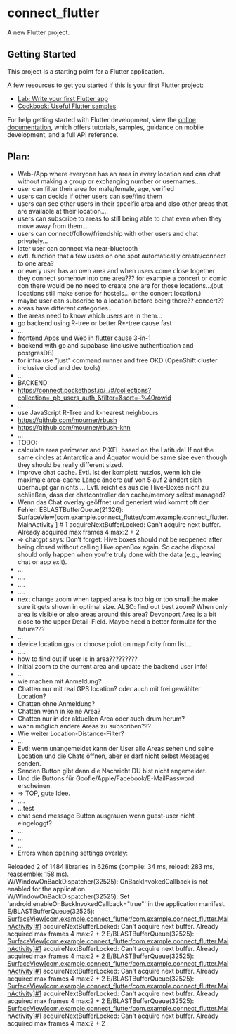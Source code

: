 # connect_flutter

A new Flutter project.

## Getting Started

This project is a starting point for a Flutter application.

A few resources to get you started if this is your first Flutter project:

- [Lab: Write your first Flutter app](https://docs.flutter.dev/get-started/codelab)
- [Cookbook: Useful Flutter samples](https://docs.flutter.dev/cookbook)

For help getting started with Flutter development, view the
[online documentation](https://docs.flutter.dev/), which offers tutorials,
samples, guidance on mobile development, and a full API reference.


## Plan:
- Web-/App where everyone has an area in every location and can chat without making a group or exchanging number or usernames...
- user can filter their area for male/female, age, verified
- users can decide if other users can see/find them
- users can see other users in their specific area and also other areas that are available at their location....
- users can subscribe to areas to still being able to chat even when they move away from them...
- users can connect/follow/friendship with other users and chat privately...
- later user can connect via near-bluetooth
- evtl. function that a few users on one spot automatically create/connect to one area? 
- or every user has an own area and when users come close together they connect somehow into one area??? for example a concert or comic con there would be no need to create one are for those locations...(but locations still make sense for hostels... or the concert location.)
- maybe user can subscribe to a location before being there?? concert??
- areas have different categories..
- the areas need to know which users are in them...
- go backend using R-tree or better R*-tree cause fast
- ...
- frontend Apps und Web in flutter cause 3-in-1
- backend with go and supabase (inclusive authentication and postgresDB)
- for infra use "just" command runner and free OKD (OpenShift cluster inclusive cicd and dev tools)
- ...
- BACKEND:
- https://connect.pockethost.io/_/#/collections?collection=_pb_users_auth_&filter=&sort=-%40rowid
- ...
- use JavaScript R-Tree and k-nearest neighbours
- https://github.com/mourner/rbush
- https://github.com/mourner/rbush-knn
- ...
- TODO:
- calculate area perimeter and PIXEL based on the Latitude! If not the same circles at Antarctica and Äquator would be same size even though they should be really different sized.
- improve chat cache. Evtl. ist der komplett nutzlos, wenn ich die maximale area-cache Länge ändere auf von 5 auf 2 ändert sich überhaupt gar nichts.... Evtl. reicht es aus die Hive-Boxes nicht zu schließen, dass der chatcontroller den cache/memory selbst managed?
- Wenn das Chat overlay geöffnet und generiert wird kommt oft der Fehler: EBLASTBufferQueue(21326): SurfaceView[com.example.connect_flutter/com.example.connect_flutter. MainActivity ] # 1 acquireNextBufferLocked: Can't acquire next buffer. Already acquired max frames 4 max:2 + 2
- => chatgpt says: Don’t forget: Hive boxes should not be reopened after being closed without calling Hive.openBox again. So cache disposal should only happen when you’re truly done with the data (e.g., leaving chat or app exit).
- ...
- ....
- ....
- ....
- next change zoom when tapped area is too big or too small the make sure it gets shown in optimal size. ALSO: find out best zoom? When only area is visible or also areas around this area? Devonport Area is a bit close to the upper Detail-Field. Maybe need a better formular for the future???
- ...
- device location gps or choose point on map / city from list...
- ....
- how to find out if user is in area?????????
- Initial zoom to the current area and update the backend user info!
- ...
- wie machen mit Anmeldung? 
- Chatten nur mit real GPS location? oder auch mit frei gewählter Location?
- Chatten ohne Anmeldung? 
- Chatten wenn in keine Area?
- Chatten nur in der aktuellen Area oder auch drum herum?
- wann möglich andere Areas zu subscriben???
- Wie weiter Location-Distance-Filter?
- ...
- Evtl: wenn unangemeldet kann der User alle Areas sehen und seine Location und die Chats öffnen, aber er darf nicht selbst Messages senden. 
- Senden Button gibt dann die Nachricht DU bist nicht angemeldet. 
- Und die Buttons für Goofle/Apple/Facebook/E-MailPassword erscheinen.
- => TOP, gute Idee.
- ....
- ...test
- chat send message Button ausgrauen wenn guest-user nicht eingeloggt?
- ...
- ...
- ...
- Errors when opening settings overlay:

Reloaded 2 of 1484 libraries in 626ms (compile: 
34 ms, reload: 283 ms, reassemble: 158 ms).     
W/WindowOnBackDispatcher(32525): OnBackInvokedCallback is not enabled for the application.      
W/WindowOnBackDispatcher(32525): Set 'android:enableOnBackInvokedCallback="true"' in the application manifest.
E/BLASTBufferQueue(32525): [SurfaceView[com.example.connect_flutter/com.example.connect_flutter.MainActivity]#1](f:1,a:4) acquireNextBufferLocked: Can't acquire next buffer. Already acquired max frames 4 max:2 + 2
E/BLASTBufferQueue(32525): [SurfaceView[com.example.connect_flutter/com.example.connect_flutter.MainActivity]#1](f:1,a:4) acquireNextBufferLocked: Can't acquire next buffer. Already acquired max frames 4 max:2 + 2
E/BLASTBufferQueue(32525): [SurfaceView[com.example.connect_flutter/com.example.connect_flutter.MainActivity]#1](f:1,a:4) acquireNextBufferLocked: Can't acquire next buffer. Already acquired max frames 4 max:2 + 2
E/BLASTBufferQueue(32525): [SurfaceView[com.example.connect_flutter/com.example.connect_flutter.MainActivity]#1](f:1,a:4) acquireNextBufferLocked: Can't acquire next buffer. Already acquired max frames 4 max:2 + 2
E/BLASTBufferQueue(32525): [SurfaceView[com.example.connect_flutter/com.example.connect_flutter.MainActivity]#1](f:1,a:4) acquireNextBufferLocked: Can't acquire next buffer. Already acquired max frames 4 max:2 + 2


